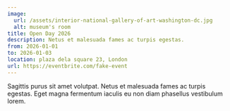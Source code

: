 ```yaml
---
image:
  url: /assets/interior-national-gallery-of-art-washington-dc.jpg
  alt: museum's room
title: Open Day 2026
description: Netus et malesuada fames ac turpis egestas.
from: 2026-01-01
to: 2026-01-03
location: plaza dela square 23, London
url: https://eventbrite.com/fake-event
---
```


Sagittis purus sit amet volutpat.
Netus et malesuada fames ac turpis egestas.
Eget magna fermentum iaculis eu non diam phasellus vestibulum lorem.
